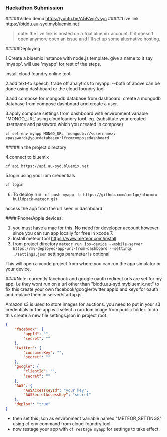 ### Hackathon Submission

#####Video demo https://youtu.be/A5FAvjZvsyc
#####Live link https://biddu.au-syd.mybluemix.net
> note: the live link is hosted on a trial bluemix account. If it doesn't open anymore open an issue and I'll 
set up some alternative hosting.


#####Deploying 

1.Create a bluemix instance with node.js template. give a name to it say 'myapp'. will use 'myapp' for rest of the steps.

install cloud foundry online tool.


2.add text-to speech, trade off analytics to myapp.
--both of above can be done using dashboard or the cloud foundry tool

3.add compose for mongodb database from dashboard.
create a mongodb database from compose dashboard and create a user.

3.apply compose settings from dashboard with environment variable "MONGO_URL"using cloudfoundry tool.
eg. (substitute your created username and password which you created in compose)

```cf set-env myapp MONGO_URL 'mongodb://<username>:<password>@yourdatabaseurlfromcomposedashboard'```



#####In the project directory

4.connect to bluemix

```cf api https://api.au-syd.bluemix.net```

5.login using your ibm credentials 

 ```cf login```

 

6. To deploy run
``` cf push myapp -b https://github.com/ind1go/bluemix-buildpack-meteor.git```

access the app from the url seen in dashboard




####iPhone/Apple devices:

1. you must have a mac for this. No need for developer account however since you can run app locally for free in xcode 7.
2. Install meteor tool https://www.meteor.com/install
3.  from project directory ```meteor run ios-device --mobile-server https://my-deployed-app-url-from-dashboard --settings ./settings.json``` 
settings parameter is optional 

This will open a xcode project from where you can run the app simulator or your device.


####Note:
currently facebook and google oauth redirect urls are set for my app. i.e they wont run on a url other than "biddu.au-syd.mybluemix.net"
to fix this create your own facebook/google/twitter appId and keys for oauth and replace them in server/startup.js

Amazon s3 is used to store images for auctions. you need to put in your s3 credentials or the app will select a random image from public folder.
to do this create a new file settings.json in project root.

```//settings.json
{	
	"facebook": {
		"appId": "",
		"secret": ""
	},
	"twitter": {
		"consumerKey": "",
		"secret": ""
	},
	"google": {
		"clientId": "",
		"secret": ""
	},
	"AWS": {
		"AWSAccessKeyId": "your key",
		"AWSSecretAccessKey": "secret"
	},
	"deploy": "true"
}

```
- then set this json as environment variable named "METEOR_SETTINGS" using cf 	env command from cloud foundry tool. 
- now restage your app with ```cf restage myapp``` 
	for settings to take effect.
